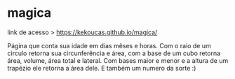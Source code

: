 # magica

link de acesso > https://kekoucas.github.io/magica/

Página que conta sua idade em dias mêses e horas. Com o raio de um circulo retorna sua circunferência e área, com a base de um cubo retorna área, volume, área total e lateral. Com bases maior e menor e a altura de um trapézio ele retorna a área dele. E também um numero da sorte :)
